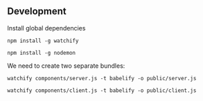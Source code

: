 ## Development

Install global dependencies

`npm install -g watchify`

`npm install -g nodemon`

We need to create two separate bundles:

`watchify components/server.js -t babelify -o public/server.js`

`watchify components/client.js -t babelify -o public/client.js`
